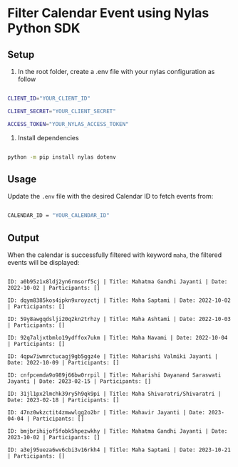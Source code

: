 # Filter Calendar Event using Nylas Python SDK

  

## Setup

  

1) In the root folder, create a .env file with your nylas configuration as follow

  

```bash

CLIENT_ID="YOUR_CLIENT_ID"

CLIENT_SECRET="YOUR_CLIENT_SECRET"

ACCESS_TOKEN="YOUR_NYLAS_ACCESS_TOKEN"

```

  

1) Install dependencies

  

```bash

python -m pip install nylas dotenv

```

  

## Usage

  

Update the `.env` file with the desired Calendar ID to fetch events from: 

  

```bash

CALENDAR_ID = "YOUR_CALENDAR_ID"

```

  

## Output

  

When the calendar is successfully filtered with keyword `maha`, the filtered events will be displayed:

  

```text

ID: a0b95z1x8ldj2yn6rmsorf5cj | Title: Mahatma Gandhi Jayanti | Date: 2022-10-02 | Participants: []

ID: dqym8385kos4ipkn9xroyzctj | Title: Maha Saptami | Date: 2022-10-02 | Participants: []

ID: 59y8awgqdslji20q2kn2trhzy | Title: Maha Ashtami | Date: 2022-10-03 | Participants: []

ID: 92q7aljxtbmlo19ydffox7ukm | Title: Maha Navami | Date: 2022-10-04 | Participants: []

ID: 4qpw7iwmrctucagj9gb5ggz4e | Title: Maharishi Valmiki Jayanti | Date: 2022-10-09 | Participants: []

ID: cnfpcemda9o989j66bw0rrpil | Title: Maharishi Dayanand Saraswati Jayanti | Date: 2023-02-15 | Participants: []

ID: 31jl1px2lmchk39ry5h9qk9pi | Title: Maha Shivaratri/Shivaratri | Date: 2023-02-18 | Participants: []

ID: 47nz0wkzctit4zmwwlgg2o2br | Title: Mahavir Jayanti | Date: 2023-04-04 | Participants: []

ID: bmjbrihijof5fobk5hpezwkhy | Title: Mahatma Gandhi Jayanti | Date: 2023-10-02 | Participants: []

ID: a3ej95ueza6wv6cbi3v16rkh4 | Title: Maha Saptami | Date: 2023-10-21 | Participants: []

```